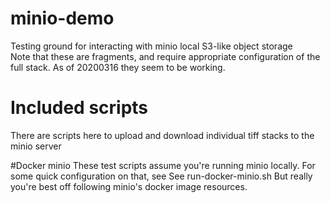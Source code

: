 # minio-demo
Testing ground for interacting with minio local S3-like object storage  
Note that these are fragments, and require appropriate configuration of the full stack. As of 20200316 they seem to be working.

# Included scripts
There are scripts here to upload and download individual tiff stacks to the minio server

#Docker minio
These test scripts assume you're running minio locally. For some quick configuration on that, see
See run-docker-minio.sh 
But really you're best off following minio's docker image resources. 

